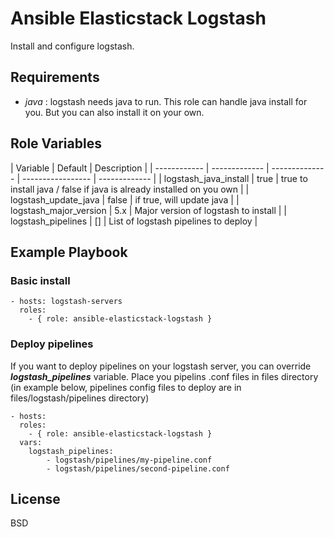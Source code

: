 # Ansible Elasticstack Logstash

Install and configure logstash.

## Requirements

* *java* : logstash needs java to run. This role can handle java install for you. But you can also install it on your own. 

## Role Variables

| Variable     | Default       | Description    |
| ------------ | ------------- | -------------- | ----------------- | ------------- |
| logstash_java_install | true | true to install java / false if java is already installed on you own |
| logstash_update_java | false | if true, will update java |
| logstash_major_version | 5.x | Major version of logstash to install |
| logstash_pipelines | [] | List of logstash pipelines to deploy |


## Example Playbook


### Basic install

    - hosts: logstash-servers
      roles:
        - { role: ansible-elasticstack-logstash }

### Deploy pipelines

If you want to deploy pipelines on your logstash server, you can override ***logstash_pipelines*** variable.
Place you pipelins .conf files in files directory 
(in example below, pipelines config files to deploy are in files/logstash/pipelines directory)

    - hosts: 
      roles:
        - { role: ansible-elasticstack-logstash }
      vars:
        logstash_pipelines:
            - logstash/pipelines/my-pipeline.conf
            - logstash/pipelines/second-pipeline.conf
    

License
-------

BSD


